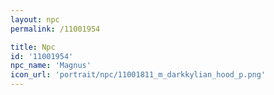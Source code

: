 ```yaml
---
layout: npc
permalink: /11001954

title: Npc
id: '11001954'
npc_name: 'Magnus'
icon_url: 'portrait/npc/11001811_m_darkkylian_hood_p.png'
---
```

